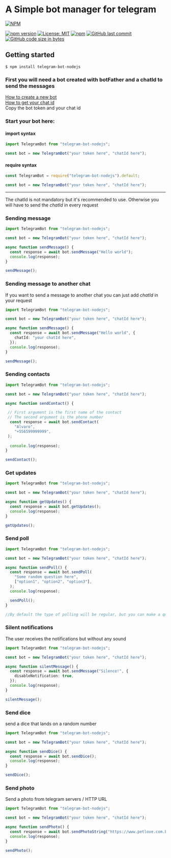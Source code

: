 # A Simple bot manager for telegram

[![NPM](https://nodei.co/npm/telegram-bot-nodejs.png?downloads=true&downloadRank=true&stars=true)](https://www.npmjs.com/package/telegram-bot-nodejs)

[![npm version](https://badge.fury.io/js/telegram-bot-nodejs.svg)](https://badge.fury.io/js/telegram-bot-nodejs)
[![License: MIT](https://img.shields.io/badge/License-MIT-yellow.svg)](https://opensource.org/licenses/MIT)
[![npm](https://img.shields.io/npm/dw/telegram-bot-nodejs)](https://www.npmjs.com/package/telegram-bot-nodejs)
[![GitHub last commit](https://img.shields.io/github/last-commit/alvaroBegnini/bot-manager-telegram)](https://github.com/alvaroBegnini/bot-manager-telegram)
[![GitHub code size in bytes](https://img.shields.io/github/languages/code-size/alvaroBegnini/bot-manager-telegram)](https://github.com/alvaroBegnini/bot-manager-telegram)


## **Getting started**

```
$ npm install telegram-bot-nodejs
```

### First you will need a bot created with botFather and a chatId to send the messages

[How to create a new bot](https://core.telegram.org/bots#6-botfather)\
[How to get your chat id](https://stackoverflow.com/questions/32423837/telegram-bot-how-to-get-a-group-chat-id)\
Copy the bot token and your chat id


### Start your bot here:




#### import syntax

```typescript
import TelegramBot from "telegram-bot-nodejs";

const bot = new TelegramBot("your token here", "chatId here");
```

#### require syntax

```typescript
const TelegramBot = require("telegram-bot-nodejs").default;

const bot = new TelegramBot("your token here", "chatId here");
```

<hr></hr>



The chatId is not mandatory but it's recommended to use.
Otherwise you will have to send the _chatId_ in every request

### **Sending message**

```typescript
import TelegramBot from "telegram-bot-nodejs";

const bot = new TelegramBot("your token here", "chatId here");

async function sendMessage() {
  const response = await bot.sendMessage("Hello world");
  console.log(response);
}

sendMessage();
```

### **Sending message to another chat**

If you want to send a message to another chat you can just add _chatId_ in your request

```typescript
import TelegramBot from "telegram-bot-nodejs";

const bot = new TelegramBot("your token here", "chatId here");

async function sendMessage() {
  const response = await bot.sendMessage("Hello world", {
    chatId: "your chatId here",
  });
  console.log(response);
}

sendMessage();
```

### **Sending contacts**

```typescript
import TelegramBot from "telegram-bot-nodejs";

const bot = new TelegramBot("your token here", "chatId here");

async function sendContact() {

 // First argument is the first name of the contact
 // The second argument is the phone number
  const response = await bot.sendContact(
    "Alvaro",
    "+556599999999",
 );
 
  console.log(response);
}

sendContact();
```

### **Get updates**

```typescript
import TelegramBot from "telegram-bot-nodejs";

const bot = new TelegramBot("your token here", "chatId here");

async function getUpdates() {
  const response = await bot.getUpdates();
  console.log(response);
}

getUpdates();
```

### **Send poll**

```typescript
import TelegramBot from "telegram-bot-nodejs";

const bot = new TelegramBot("your token here", "chatId here");

async function sendPoll() {
  const response = await bot.sendPoll(
    "Some random question here",
    ["option1", "option2", "option3"],
  );
  console.log(response);

  sendPoll();
}

//By default the type of polling will be regular, but you can make a quiz with {type: "quiz"}
```

### **Silent notifications**

The user receives the notifications but without any sound

```typescript
import TelegramBot from "telegram-bot-nodejs";

const bot = new TelegramBot("your token here", "chatId here");

async function silentMessage() {
  const response = await bot.sendMessage("Silence!", {
    disableNotification: true,
  });
  console.log(response);
}

silentMessage();
```

### **Send dice**

send a dice that lands on a random number

```typescript
import TelegramBot from "telegram-bot-nodejs";

const bot = new TelegramBot("your token here", "chatId here");

async function sendDice() {
  const response = await bot.sendDice();
  console.log(response);
}

sendDice();
```

### **Send photo**

Send a photo from telegram servers / HTTP URL

```typescript
import TelegramBot from "telegram-bot-nodejs";

const bot = new TelegramBot("your token here", "chatId here");

async function sendPhoto() {
  const response = await bot.sendPhotoString("https://www.petlove.com.br/static/pets/dog/110696/hd_1529353218-photo-1529353182455.jpg");
  console.log(response);
}

sendPhoto();
```
